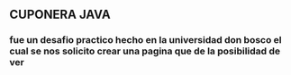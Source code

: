 ## CUPONERA JAVA
### fue un desafio practico hecho en la universidad don bosco el cual se nos solicito crear una pagina que de la posibilidad de ver 
